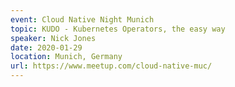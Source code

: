 ```yaml
---
event: Cloud Native Night Munich
topic: KUDO - Kubernetes Operators, the easy way
speaker: Nick Jones
date: 2020-01-29
location: Munich, Germany
url: https://www.meetup.com/cloud-native-muc/
---
```


<!-- some more info about the event could go here -->

<!-- more -->
